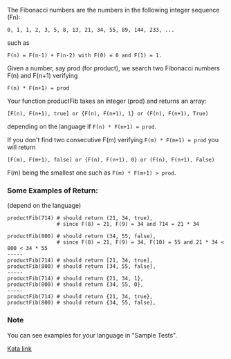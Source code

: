 The Fibonacci numbers are the numbers in the following integer sequence (Fn):
```
0, 1, 1, 2, 3, 5, 8, 13, 21, 34, 55, 89, 144, 233, ...
```
such as
```
F(n) = F(n-1) + F(n-2) with F(0) = 0 and F(1) = 1.
```

Given a number, say prod (for product), we search two Fibonacci numbers F(n) and F(n+1) verifying
```
F(n) * F(n+1) = prod
```

Your function productFib takes an integer (prod) and returns an array:
```
[F(n), F(n+1), true] or {F(n), F(n+1), 1} or (F(n), F(n+1), True)
```
depending on the language if `F(n) * F(n+1) = prod`.

If you don't find two consecutive F(m) verifying `F(m) * F(m+1) = prod` you will return
```
[F(m), F(m+1), false] or {F(n), F(n+1), 0} or (F(n), F(n+1), False)
```
F(m) being the smallest one such as `F(m) * F(m+1) > prod`.

### Some Examples of Return:
(depend on the language)
```
productFib(714) # should return (21, 34, true), 
                # since F(8) = 21, F(9) = 34 and 714 = 21 * 34

productFib(800) # should return (34, 55, false), 
                # since F(8) = 21, F(9) = 34, F(10) = 55 and 21 * 34 < 800 < 34 * 55
-----
productFib(714) # should return [21, 34, true], 
productFib(800) # should return [34, 55, false], 
-----
productFib(714) # should return {21, 34, 1}, 
productFib(800) # should return {34, 55, 0},        
-----
productFib(714) # should return {21, 34, true}, 
productFib(800) # should return {34, 55, false}, 
```

### Note
You can see examples for your language in "Sample Tests".

[Kata link](https://www.codewars.com/kata/5541f58a944b85ce6d00006a)
